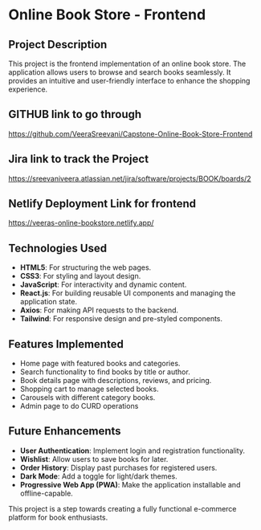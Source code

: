 # Online Book Store - Frontend

## Project Description
This project is the frontend implementation of an online book store. The application allows users to browse and search books seamlessly. It provides an intuitive and user-friendly interface to enhance the shopping experience.

## GITHUB link to go through
https://github.com/VeeraSreevani/Capstone-Online-Book-Store-Frontend

## Jira link to track the Project 
https://sreevaniveera.atlassian.net/jira/software/projects/BOOK/boards/2

## Netlify Deployment Link for frontend
https://veeras-online-bookstore.netlify.app/

## Technologies Used
- **HTML5**: For structuring the web pages.
- **CSS3**: For styling and layout design.
- **JavaScript**: For interactivity and dynamic content.
- **React.js**: For building reusable UI components and managing the application state.
- **Axios**: For making API requests to the backend.
- **Tailwind**: For responsive design and pre-styled components.

## Features Implemented
- Home page with featured books and categories.
- Search functionality to find books by title or author.
- Book details page with descriptions, reviews, and pricing.
- Shopping cart to manage selected books.
- Carousels with different category books.
- Admin page to do CURD operations

## Future Enhancements
- **User Authentication**: Implement login and registration functionality.
- **Wishlist**: Allow users to save books for later.
- **Order History**: Display past purchases for registered users.
- **Dark Mode**: Add a toggle for light/dark themes.
- **Progressive Web App (PWA)**: Make the application installable and offline-capable.

This project is a step towards creating a fully functional e-commerce platform for book enthusiasts.